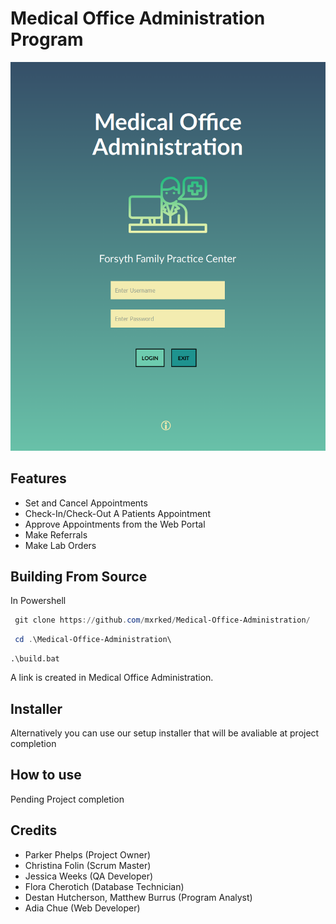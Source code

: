 
# Medical Office Administration Program

![Front Screen of this program](./frontend/ui/assets/imgs/front_screen.png)

## Features 
 - Set and Cancel Appointments
 - Check-In/Check-Out A Patients Appointment
 - Approve Appointments from the Web Portal
 - Make Referrals
 - Make Lab Orders

## Building From Source
 In Powershell
 ```powershell
  git clone https://github.com/mxrked/Medical-Office-Administration/
 ```
 ```powershell
  cd .\Medical-Office-Administration\
 ```
 ```
 .\build.bat
 ```
 A link is created in Medical Office Administration.

## Installer
 Alternatively you can use our setup installer that will be avaliable at project completion
 
## How to use
 Pending Project completion

## Credits
 - Parker Phelps (Project Owner)
 - Christina Folin (Scrum Master)
 - Jessica Weeks (QA Developer)
 - Flora Cherotich (Database Technician)
 - Destan Hutcherson, Matthew Burrus (Program Analyst)
 - Adia Chue (Web Developer)
